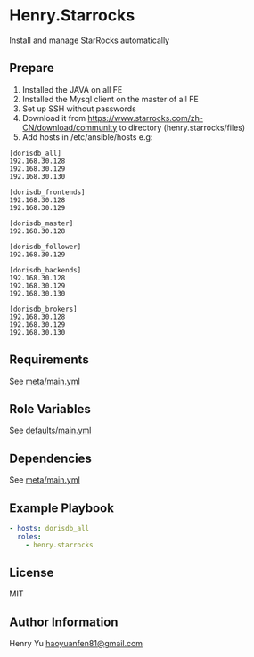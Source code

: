 Henry.Starrocks
=========

Install and manage StarRocks automatically

Prepare
------------
1. Installed the JAVA on all FE
2. Installed the Mysql client on the master of all FE
3. Set up SSH without passwords
4. Download it from https://www.starrocks.com/zh-CN/download/community to directory (henry.starrocks/files)
5. Add hosts in /etc/ansible/hosts
e.g:
```
[dorisdb_all]
192.168.30.128
192.168.30.129
192.168.30.130

[dorisdb_frontends]
192.168.30.128
192.168.30.129

[dorisdb_master]
192.168.30.128

[dorisdb_follower]
192.168.30.129

[dorisdb_backends]
192.168.30.128
192.168.30.129
192.168.30.130

[dorisdb_brokers]
192.168.30.128
192.168.30.129
192.168.30.130
```


Requirements
------------

See [meta/main.yml](meta/main.yml)

Role Variables
--------------

See [defaults/main.yml](defaults/main.yml)

Dependencies
------------

See [meta/main.yml](meta/main.yml)

Example Playbook
----------------

```yml
- hosts: dorisdb_all
  roles:
    - henry.starrocks
```

License
-------

MIT

Author Information
------------------

Henry Yu <haoyuanfen81@gmail.com>
